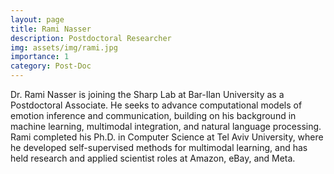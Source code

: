 ```yaml
---
layout: page
title: Rami Nasser
description: Postdoctoral Researcher
img: assets/img/rami.jpg
importance: 1
category: Post-Doc
---
```


<p>
  Dr. Rami Nasser is joining the Sharp Lab at Bar-Ilan University as a Postdoctoral Associate. He seeks to advance computational models of emotion
  inference and communication, building on his background in machine learning, multimodal integration, and natural language processing. Rami completed
  his Ph.D. in Computer Science at Tel Aviv University, where he developed self-supervised methods for multimodal learning, and has held research and
  applied scientist roles at Amazon, eBay, and Meta.
</p>
